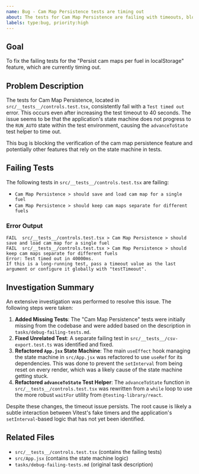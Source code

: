 ```yaml
---
name: Bug - Cam Map Persistence tests are timing out
about: The tests for Cam Map Persistence are failing with timeouts, blocking further testing.
labels: type:bug, priority:high
---
```


## Goal

To fix the failing tests for the "Persist cam maps per fuel in localStorage" feature, which are currently timing out.

## Problem Description

The tests for Cam Map Persistence, located in `src/__tests__/controls.test.tsx`, consistently fail with a `Test timed out` error. This occurs even after increasing the test timeout to 40 seconds. The issue seems to be that the application's state machine does not progress to the `RUN_AUTO` state within the test environment, causing the `advanceToState` test helper to time out.

This bug is blocking the verification of the cam map persistence feature and potentially other features that rely on the state machine in tests.

## Failing Tests

The following tests in `src/__tests__/controls.test.tsx` are failing:
- `Cam Map Persistence > should save and load cam map for a single fuel`
- `Cam Map Persistence > should keep cam maps separate for different fuels`

### Error Output
```
FAIL  src/__tests__/controls.test.tsx > Cam Map Persistence > should save and load cam map for a single fuel
FAIL  src/__tests__/controls.test.tsx > Cam Map Persistence > should keep cam maps separate for different fuels
Error: Test timed out in 40000ms.
If this is a long-running test, pass a timeout value as the last argument or configure it globally with "testTimeout".
```

## Investigation Summary

An extensive investigation was performed to resolve this issue. The following steps were taken:

1.  **Added Missing Tests**: The "Cam Map Persistence" tests were initially missing from the codebase and were added based on the description in `tasks/debug-failing-tests.md`.
2.  **Fixed Unrelated Test**: A separate failing test in `src/__tests__/csv-export.test.ts` was identified and fixed.
3.  **Refactored `App.jsx` State Machine**: The main `useEffect` hook managing the state machine in `src/App.jsx` was refactored to use `useRef` for its dependencies. This was done to prevent the `setInterval` from being reset on every render, which was a likely cause of the state machine getting stuck.
4.  **Refactored `advanceToState` Test Helper**: The `advanceToState` function in `src/__tests__/controls.test.tsx` was rewritten from a `while` loop to use the more robust `waitFor` utility from `@testing-library/react`.

Despite these changes, the timeout issue persists. The root cause is likely a subtle interaction between Vitest's fake timers and the application's `setInterval`-based logic that has not yet been identified.

## Related Files
- `src/__tests__/controls.test.tsx` (contains the failing tests)
- `src/App.jsx` (contains the state machine logic)
- `tasks/debug-failing-tests.md` (original task description)

